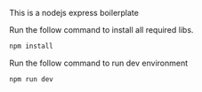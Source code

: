This is a nodejs express boilerplate

Run the follow command to install all required libs.
```bash
npm install
```

Run the follow command to run dev environment
```bash
npm run dev
```